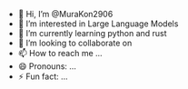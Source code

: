 - 👋 Hi, I’m @MuraKon2906
- 👀 I’m interested in Large Language Models
- 🌱 I’m currently learning python and rust
- 💞️ I’m looking to collaborate on 
- 📫 How to reach me ...
- 😄 Pronouns: ...
- ⚡ Fun fact: ...

<!---
MuraKon2906/MuraKon2906 is a ✨ special ✨ repository because its `README.md` (this file) appears on your GitHub profile.
You can click the Preview link to take a look at your changes.
--->
